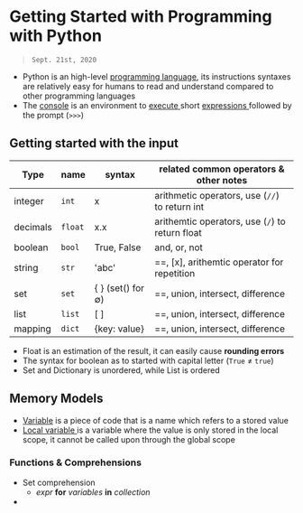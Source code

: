 # Getting Started with Programming with Python
> `Sept. 21st, 2020`

- Python is an high-level <u>programming language</u>, its instructions syntaxes are relatively easy for humans to read and understand compared to other programming languages
- The <u>console</u> is an environment to <u>execute </u> short <u>expressions </u> followed by the prompt (`>>>`)



## Getting started with the input

| Type     | name    | syntax                       | related common operators & other notes          |
|----------|---------|------------------------------|-------------------------------------------------|
| integer  | `int`   | x                            | arithmetic operators, use (`//`) to return int  |
| decimals | `float` | x.x                          | arithemtic operators, use (`/`) to return float |
| boolean  | `bool`  | True, False                  | and, or, not                                    |
| string   | `str`   | 'abc'                        | ==, [x], arithemtic operator for repetition     |
| set      | `set`   | { } (set() for ∅) | ==, union, intersect, difference                |
| list     | `list`  | [ ]                          | ==, union, intersect, difference                |
| mapping  | `dict`  | {key: value}                 | ==, union, intersect, difference                |

- Float is an estimation of the result, it can easily cause **rounding errors**
- The syntax for boolean as to started with capital letter (`True` ≠ `true`)
- Set and Dictionary is unordered, while List is ordered 


## Memory Models
- <u>Variable</u> is a piece of code that is a name which refers to a stored value
- <u>Local variable </u> is a variable where the value is only stored in the local scope, it cannot be called upon through the global scope


### Functions & Comprehensions
- Set comprehension
   - *expr* **for** *variables* **in** *collection*
- 
